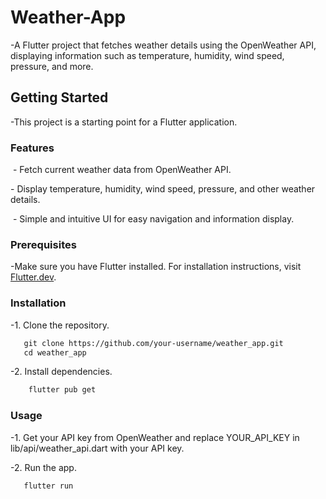 # Weather-App
-A Flutter project that fetches weather details using the OpenWeather API, displaying information such as temperature, humidity, wind speed, pressure, and more.


## Getting Started

-This project is a starting point for a Flutter application.

### Features
 - Fetch current weather data from OpenWeather API.

 - Display temperature, humidity, wind speed, pressure, and other  weather details.

 - Simple and intuitive UI for easy navigation and information display.

### Prerequisites

-Make sure you have Flutter installed. For installation instructions, visit [Flutter.dev](https://flutter.dev/docs/get-started/install).

### Installation

-1. Clone the repository.
```bash
   git clone https://github.com/your-username/weather_app.git
   cd weather_app
```
   
-2. Install dependencies.
 ```bash
     flutter pub get
````

### Usage

-1. Get your API key from OpenWeather and replace YOUR_API_KEY in lib/api/weather_api.dart with your API key.

-2. Run the app.
  ```bash
     flutter run


